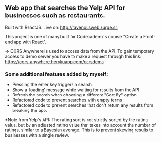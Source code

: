## Web app that searches the Yelp API for businesses such as restaurants.

Built with ReactJS. Live on: http://ravenousweb.surge.sh

This project is one of many built for Codecademy's course "Create a Front-end app with React". 

=> CORS Anywhere is used to access data from the API. To gain temporary access to demo server you have to make a request through this link: https://cors-anywhere.herokuapp.com/corsdemo

### Some additional features added by myself:
- Pressing the enter key triggers a search
- Show a 'loading' message while waiting for results from the API
- Refresh the search when choosing a different "Sort By" option
- Refactored code to prevent searches with empty terms
- Refactored code to prevent searches that don't return any results from breaking the app.


*Note from Yelp's API: 
The rating sort is not strictly sorted by the rating value, but by an adjusted rating value that takes into account the number of ratings, similar to a Bayesian average. This is to prevent skewing results to businesses with a single review.
